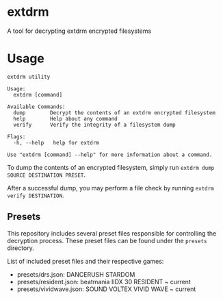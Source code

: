 # extdrm

A tool for decrypting extdrm encrypted filesystems

# Usage

```
extdrm utility

Usage:
  extdrm [command]

Available Commands:
  dump        Decrypt the contents of an extdrm encrypted filesystem
  help        Help about any command
  verify      Verify the integrity of a filesystem dump

Flags:
  -h, --help   help for extdrm

Use "extdrm [command] --help" for more information about a command.
```

To dump the contents of an encrypted filesystem, simply run `extdrm dump SOURCE DESTINATION PRESET`.

After a successful dump, you may perform a file check by running `extdrm verify DESTINATION`.

## Presets

This repository includes several preset files responsible for controlling the decryption process. These preset files can be found under the `presets` directory.

List of included preset files and their respective games:
- presets/drs.json: DANCERUSH STARDOM
- presets/resident.json: beatmania IIDX 30 RESIDENT ~ current
- presets/vividwave.json: SOUND VOLTEX VIVID WAVE ~ current
